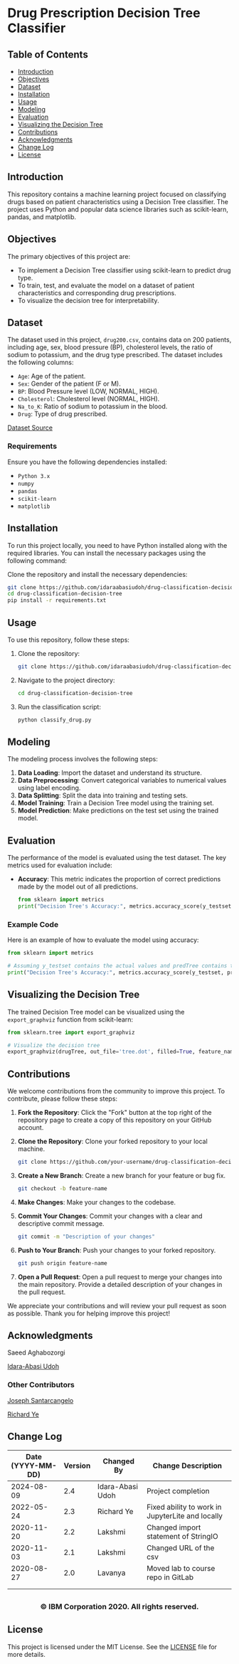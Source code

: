 # Drug Prescription Decision Tree Classifier

## Table of Contents
- [Introduction](#introduction)
- [Objectives](#objectives)
- [Dataset](#dataset)
- [Installation](#installation)
- [Usage](#usage)
- [Modeling](#modeling)
- [Evaluation](#evaluation)
- [Visualizing the Decision Tree](#visualizing-the-decision-tree)
- [Contributions](#contributions)
- [Acknowledgments](#acknowledgments)
- [Change Log](#change-log)
- [License](#license)

## Introduction
This repository contains a machine learning project focused on classifying drugs based on patient characteristics using a Decision Tree classifier. The project uses Python and popular data science libraries such as scikit-learn, pandas, and matplotlib.

## Objectives
The primary objectives of this project are:
- To implement a Decision Tree classifier using scikit-learn to predict drug type.
- To train, test, and evaluate the model on a dataset of patient characteristics and corresponding drug prescriptions.
- To visualize the decision tree for interpretability.

## Dataset
The dataset used in this project, `drug200.csv`, contains data on 200 patients, including age, sex, blood pressure (BP), cholesterol levels, the ratio of sodium to potassium, and the drug type prescribed. The dataset includes the following columns:
- `Age`: Age of the patient.
- `Sex`: Gender of the patient (F or M).
- `BP`: Blood Pressure level (LOW, NORMAL, HIGH).
- `Cholesterol`: Cholesterol level (NORMAL, HIGH).
- `Na_to_K`: Ratio of sodium to potassium in the blood.
- `Drug`: Type of drug prescribed.

[Dataset Source](https://cf-courses-data.s3.us.cloud-object-storage.appdomain.cloud/IBMDeveloperSkillsNetwork-ML0101EN-SkillsNetwork/labs/Module%203/data/drug200.csv)

### Requirements

Ensure you have the following dependencies installed:

- `Python 3.x`
- `numpy`
- `pandas`
- `scikit-learn`
- `matplotlib`

## Installation
To run this project locally, you need to have Python installed along with the required libraries. You can install the necessary packages using the following command:

Clone the repository and install the necessary dependencies:

```bash
git clone https://github.com/idaraabasiudoh/drug-classification-decision-tree.git
cd drug-classification-decision-tree
pip install -r requirements.txt
```


## Usage
To use this repository, follow these steps:
1. Clone the repository:
    ```bash
    git clone https://github.com/idaraabasiudoh/drug-classification-decision-tree.git
    ```
2. Navigate to the project directory:
    ```bash
    cd drug-classification-decision-tree
    ```
3. Run the classification script:
    ```bash
    python classify_drug.py
    ```

## Modeling
The modeling process involves the following steps:
1. **Data Loading**: Import the dataset and understand its structure.
2. **Data Preprocessing**: Convert categorical variables to numerical values using label encoding.
3. **Data Splitting**: Split the data into training and testing sets.
4. **Model Training**: Train a Decision Tree model using the training set.
5. **Model Prediction**: Make predictions on the test set using the trained model.

## Evaluation
The performance of the model is evaluated using the test dataset. The key metrics used for evaluation include:

- **Accuracy**: This metric indicates the proportion of correct predictions made by the model out of all predictions.
    ```python
    from sklearn import metrics
    print("Decision Tree's Accuracy:", metrics.accuracy_score(y_testset, predTree))
    ```

### Example Code
Here is an example of how to evaluate the model using accuracy:

```python
from sklearn import metrics

# Assuming y_testset contains the actual values and predTree contains the predicted values
print("Decision Tree's Accuracy:", metrics.accuracy_score(y_testset, predTree))
```

## Visualizing the Decision Tree
The trained Decision Tree model can be visualized using the `export_graphviz` function from scikit-learn:

```python
from sklearn.tree import export_graphviz

# Visualize the decision tree
export_graphviz(drugTree, out_file='tree.dot', filled=True, feature_names=['Age', 'Sex', 'BP', 'Cholesterol', 'Na_to_K'])
```

## Contributions
We welcome contributions from the community to improve this project. To contribute, please follow these steps:

1. **Fork the Repository**: Click the "Fork" button at the top right of the repository page to create a copy of this repository on your GitHub account.

2. **Clone the Repository**: Clone your forked repository to your local machine.
    ```bash
    git clone https://github.com/your-username/drug-classification-decision-tree.git
    ```

3. **Create a New Branch**: Create a new branch for your feature or bug fix.
    ```bash
    git checkout -b feature-name
    ```

4. **Make Changes**: Make your changes to the codebase.

5. **Commit Your Changes**: Commit your changes with a clear and descriptive commit message.
    ```bash
    git commit -m "Description of your changes"
    ```

6. **Push to Your Branch**: Push your changes to your forked repository.
    ```bash
    git push origin feature-name
    ```

7. **Open a Pull Request**: Open a pull request to merge your changes into the main repository. Provide a detailed description of your changes in the pull request.

We appreciate your contributions and will review your pull request as soon as possible. Thank you for helping improve this project!


## Acknowledgments

Saeed Aghabozorgi

<a href="http://www.linkedin.com/in/idaraabasiudoh" target="_blank">Idara-Abasi Udoh</a>

### Other Contributors

<a href="https://www.linkedin.com/in/joseph-s-50398b136/?utm_medium=Exinfluencer&utm_source=Exinfluencer&utm_content=000026UJ&utm_term=10006555&utm_id=NA-SkillsNetwork-Channel-SkillsNetworkCoursesIBMDeveloperSkillsNetworkML0101ENSkillsNetwork20718538-2022-01-01" target="_blank">Joseph Santarcangelo</a>

<a href="https://www.linkedin.com/in/richard-ye/?utm_medium=Exinfluencer&utm_source=Exinfluencer&utm_content=000026UJ&utm_term=10006555&utm_id=NA-SkillsNetwork-Channel-SkillsNetworkCoursesIBMDeveloperSkillsNetworkML0101ENSkillsNetwork20718538-2022-01-01" target="_blank">Richard Ye</a>

## Change Log

| Date (YYYY-MM-DD) | Version | Changed By | Change Description                               |
| ----------------- | ------- | ---------- | ------------------------------------------------ |
| 2024-08-09        | 2.4     | Idara-Abasi Udoh | Project completion                         |
| 2022-05-24        | 2.3     | Richard Ye | Fixed ability to work in JupyterLite and locally |
| 2020-11-20        | 2.2     | Lakshmi    | Changed import statement of StringIO             |
| 2020-11-03        | 2.1     | Lakshmi    | Changed URL of the csv                           |
| 2020-08-27        | 2.0     | Lavanya    | Moved lab to course repo in GitLab               |
|                   |         |            |                                                  |
|                   |         |            |                                                  |

## <h3 align="center"> © IBM Corporation 2020. All rights reserved. <h3/>


## License
This project is licensed under the MIT License. See the [LICENSE](LICENSE) file for more details.
